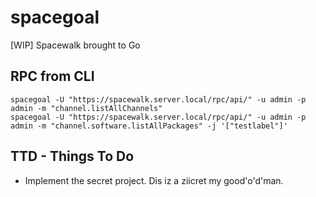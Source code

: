 # spacegoal

[WIP] Spacewalk brought to Go

## RPC from CLI

```
spacegoal -U "https://spacewalk.server.local/rpc/api/" -u admin -p admin -m "channel.listAllChannels"
spacegoal -U "https://spacewalk.server.local/rpc/api/" -u admin -p admin -m "channel.software.listAllPackages" -j '["testlabel"]'
```

## TTD - Things To Do

 * Implement the secret project. Dis iz a ziicret my good'o'd'man.
